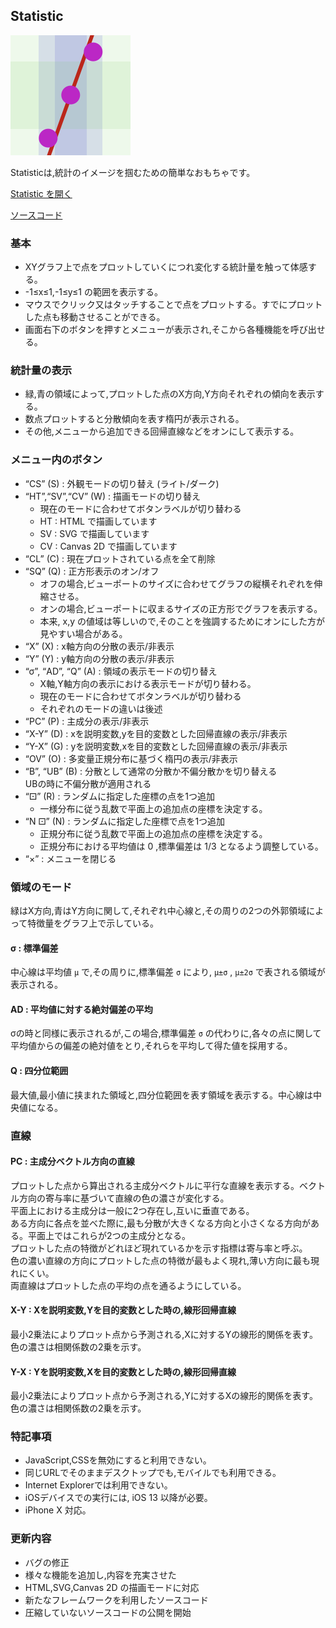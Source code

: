 ## Statistic

![Statistic](resources/icon.png "Statistic")

Statisticは,統計のイメージを掴むための簡単なおもちゃです。

[Statistic を開く](https://akimikimikimikimikimikimika.github.io/Statistic/Statistic.html "Statistic")  

[ソースコード](https://github.com/akimikimikimikimikimikimika/Statistic/ "ソースコード")


### 基本
- XYグラフ上で点をプロットしていくにつれ変化する統計量を触って体感する。
- -1≤x≤1,-1≤y≤1 の範囲を表示する。
- マウスでクリック又はタッチすることで点をプロットする。すでにプロットした点も移動させることができる。
- 画面右下のボタンを押すとメニューが表示され,そこから各種機能を呼び出せる。

### 統計量の表示

- 緑,青の領域によって,プロットした点のX方向,Y方向それぞれの傾向を表示する。
- 数点プロットすると分散傾向を表す楕円が表示される。
- その他,メニューから追加できる回帰直線などをオンにして表示する。

### メニュー内のボタン
- “CS” (S) : 外観モードの切り替え (ライト/ダーク)
- “HT”,“SV”,“CV” (W) : 描画モードの切り替え
	* 現在のモードに合わせてボタンラベルが切り替わる
	* HT : HTML で描画しています
	* SV : SVG で描画しています
	* CV : Canvas 2D で描画しています
- “CL” (C) : 現在プロットされている点を全て削除
- “SQ” (Q) : 正方形表示のオン/オフ
	* オフの場合,ビューポートのサイズに合わせてグラフの縦横それぞれを伸縮させる。
	* オンの場合,ビューポートに収まるサイズの正方形でグラフを表示する。
	* 本来, x,y の値域は等しいので,そのことを強調するためにオンにした方が見やすい場合がある。
- “X” (X) : x軸方向の分散の表示/非表示
- “Y” (Y) : y軸方向の分散の表示/非表示
- “σ”, “AD”, “Q” (A) : 領域の表示モードの切り替え
	* X軸,Y軸方向の表示における表示モードが切り替わる。
	* 現在のモードに合わせてボタンラベルが切り替わる
	* それぞれのモードの違いは後述
- “PC” (P) : 主成分の表示/非表示
- “X-Y” (D) : xを説明変数,yを目的変数とした回帰直線の表示/非表示
- “Y-X” (G) : yを説明変数,xを目的変数とした回帰直線の表示/非表示
- “OV” (O) : 多変量正規分布に基づく楕円の表示/非表示
- “B”, “UB” (B) : 分散として通常の分散か不偏分散かを切り替える  
	UBの時に不偏分散が適用される
- “⚀” (R) : ランダムに指定した座標の点を1つ追加
	* 一様分布に従う乱数で平面上の追加点の座標を決定する。
- “N ⚀” (N) : ランダムに指定した座標で点を1つ追加
	* 正規分布に従う乱数で平面上の追加点の座標を決定する。  
	* 正規分布における平均値は 0 ,標準偏差は 1/3 となるよう調整している。
- “×” : メニューを閉じる

### 領域のモード

緑はX方向,青はY方向に関して,それぞれ中心線と,その周りの2つの外郭領域によって特徴量をグラフ上で示している。
#### σ : 標準偏差  
中心線は平均値 `μ` で,その周りに,標準偏差 `σ` により, `μ±σ` , `μ±2σ` で表される領域が表示される。
#### AD : 平均値に対する絶対偏差の平均  
σの時と同様に表示されるが,この場合,標準偏差 `σ` の代わりに,各々の点に関して平均値からの偏差の絶対値をとり,それらを平均して得た値を採用する。
#### Q : 四分位範囲  
最大値,最小値に挟まれた領域と,四分位範囲を表す領域を表示する。中心線は中央値になる。

### 直線

#### PC : 主成分ベクトル方向の直線
プロットした点から算出される主成分ベクトルに平行な直線を表示する。ベクトル方向の寄与率に基づいて直線の色の濃さが変化する。  
平面上における主成分は一般に2つ存在し,互いに垂直である。  
ある方向に各点を並べた際に,最も分散が大きくなる方向と小さくなる方向がある。平面上ではこれらが2つの主成分となる。  
プロットした点の特徴がどれほど現れているかを示す指標は寄与率と呼ぶ。  
色の濃い直線の方向にプロットした点の特徴が最もよく現れ,薄い方向に最も現れにくい。  
両直線はプロットした点の平均の点を通るようにしている。
#### X-Y : Xを説明変数,Yを目的変数とした時の,線形回帰直線  
最小2乗法によりプロット点から予測される,Xに対するYの線形的関係を表す。  
色の濃さは相関係数の2乗を示す。
#### Y-X : Yを説明変数,Xを目的変数とした時の,線形回帰直線  
最小2乗法によりプロット点から予測される,Yに対するXの線形的関係を表す。  
色の濃さは相関係数の2乗を示す。

### 特記事項
- JavaScript,CSSを無効にすると利用できない。
- 同じURLでそのままデスクトップでも,モバイルでも利用できる。
- Internet Explorerでは利用できない。
- iOSデバイスでの実行には, iOS 13 以降が必要。
- iPhone X 対応。

### 更新内容

- バグの修正
- 様々な機能を追加し,内容を充実させた
- HTML,SVG,Canvas 2D の描画モードに対応
- 新たなフレームワークを利用したソースコード
- 圧縮していないソースコードの公開を開始